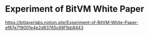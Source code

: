 # Experiment of BitVM White Paper

https://bitlayerlabs.notion.site/Experiment-of-BitVM-White-Paper-ef87e719001e4e2d83765c68f1bb8443